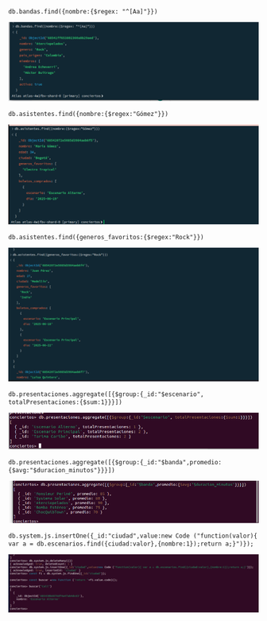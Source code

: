     db.bandas.find({nombre:{$regex: "^[Aa]"}})
![Primer comando](capturas/1.png)

    db.asistentes.find({nombre:{$regex:"Gómez"}})

![](capturas/2.png)

    db.asistentes.find({generos_favoritos:{$regex:"Rock"}})

![](capturas/3.png)

    db.presentaciones.aggregate([{$group:{_id:"$escenario", totalPresentaciones:{$sum:1}}}])

![](capturas/4.png)


    db.presentaciones.aggregate([{$group:{_id:"$banda",promedio:{$avg:"$duracion_minutos"}}}])
![](capturas/5.png)


    db.system.js.insertOne({_id:"ciudad",value:new Code ("function(valor){ var a = db.escenarios.find({ciudad:valor},{nombre:1});return a;}")});

![](capturas/6.png)
